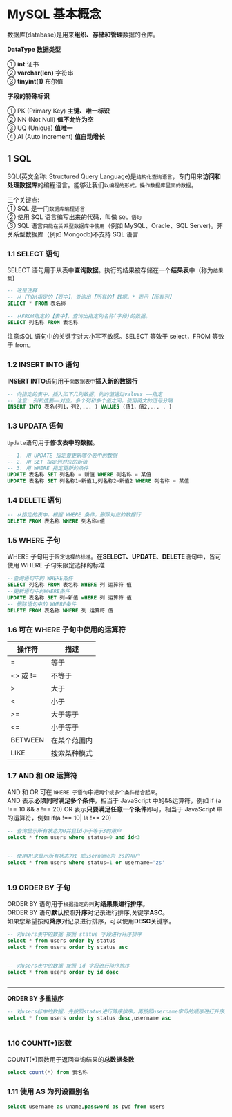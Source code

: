 # MySQL 基本概念

数据库(database)是用来**组织、存储和管理**数据的仓库。

**DataType 数据类型**

① **int** 证书\
② **varchar(len)** 字符串\
③ **tinyint(1)** 布尔值

**字段的特殊标识**

① PK (Primary Key) **主键、唯一标识**\
② NN (Not Null) **值不允许为空**\
③ UQ (Unique) **值唯一**\
④ AI (Auto Increment) **值自动增长**

## 1 SQL

SQL(英文全称: Structured Query Language)是`结构化查询语言`，专门用来**访问和处理数据库**的编程语言。能够让我们`以编程的形式，操作数据库里面的数据`。

三个关键点:\
① SQL 是一门`数据库编程语言`\
② 使用 SQL 语言编写出来的代码，叫做 `SQL 语句`\
③ SQL 语言`只能在关系型数据库中使用`（例如 MySQL、Oracle、SQL Server)。非关系型数据库（例如 Mongodb)不支持 SQL 语言

### 1.1 SELECT 语句

SELECT 语句用于从表中**查询数据**。执行的结果被存储在一个**结果表**中（称为`结果集`)

```sql
-- 这是注释
-- 从 FROM指定的【表中】，查询出【所有的】数据。* 表示【所有列】
SELECT * FROM 表名称

-- 从FROM指定的【表中】，查询出指定列名称(字段)的数据。
SELECT 列名称 FROM 表名称
```

注意:SQL 语句中的关键字对大小写不敏感。SELECT 等效于 select，FROM 等效于 from。

### 1.2 INSERT INTO 语句

**INSERT INTO**语句用于`向数据表中`**插入新的数据行**

```sql
-- 向指定的表中，插入如下几列数据，列的值通过values ——指定
-- 注意: 列和值要——对应，多个列和多个值之间，使用英文的逗号分隔
INSERT INTO 表名(列1，列2,... ) VALUES (值1，值2,... . )
```

### 1.3 UPDATA 语句

`Update`语句用于**修改表中的数据**。

```sql
-- 1. 用 UPDATE 指定要更新哪个表中的数据
-- 2. 用 SET 指定列对应的新值
-- 3. 用 WHERE 指定更新的条件
UPDATE 表名称 SET 列名称 = 新值 WHERE 列名称 = 某值
UPDATE 表名称 SET 列名称1=新值1,列名称2=新值2 WHERE 列名称 = 某值
```

### 1.4 DELETE 语句

```sql
-- 从指定的表中，根据 WHERE 条件，删除对应的数据行
DELETE FROM 表名称 WHERE 列名称=值
```

### 1.5 WHERE 子句

WHERE 子句用于`限定选择的标准`。在**SELECT、UPDATE、DELETE**语句中，皆可使用 WHERE 子句来限定选择的标准

```sql
--查询语句中的 WHERE条件
SELECT 列名称 FROM 表名称 WHERE 列 运算符 值
--更新语句中的WHERE条件
UPDATE 表名称 SET 列=新值 wHERE 列 运算符 值
-- 删除语句中的 WHERE条件
DELETE FROM 表名称 WHERE 列 运算符 值
```

### 1.6 可在 WHERE 子句中使用的运算符

| 操作符   | 描述         |
| -------- | ------------ |
| =        | 等于         |
| <> 或 != | 不等于       |
| >        | 大于         |
| <        | 小于         |
| >=       | 大于等于     |
| <=       | 小于等于     |
| BETWEEN  | 在某个范围内 |
| LIKE     | 搜索某种模式 |

### 1.7 AND 和 OR 运算符

AND 和 OR 可在 `WHERE 子语句`中`把两个或多个条件结合起来`。\
AND 表示**必须同时满足多个条件**，相当于 JavaScript 中的&&运算符，例如 if (a !== 10 && a !== 20)
OR 表示**只要满足任意一个条件**即可，相当于 JavaScript 中的运算符，例如 if(a !== 10| la !== 20)

```sql
-- 查询显示所有状态为0并且id小于等于3的用户
select * from users where status=0 and id<3
```

<img :src="$withBase('/mysql/mysql_1.png')">

```sql
-- 使用OR来显示所有状态为1 或username为 zs的用户
select * from users where status=1 or username='zs'
```

<img :src="$withBase('/mysql/mysql_2.png')">

### 1.9 ORDER BY 子句

ORDER BY 语句用于`根据指定的列`**对结果集进行排序**。\
ORDER BY 语句**默认**按照**升序**对记录进行排序,关键字**ASC**。\
如果您希望按照**降序**对记录进行排序，可以使用**DESC**关键字。

```sql
-- 对users表中的数据 按照 status 字段进行升序排序
select * from users order by status
select * from users order by status asc
```

<img :src="$withBase('/mysql/mysql_3.png')">

```sql
-- 对users表中的数据 按照 id 字段进行降序排序
select * from users order by id desc
```

<img :src="$withBase('/mysql/mysql_4.png')">

---

**ORDER BY 多重排序**

```sql
-- 对users标中的数据，先按照status进行降序排序，再按照username字母的顺序进行升序排序
select * from users order by status desc,username asc
```

<img :src="$withBase('/mysql/mysql_5.png')">

### 1.10 COUNT(\*)函数

COUNT(\*)函数用于返回查询结果的**总数据条数**

```sql
select count(*) from 表名称
```

### 1.11 使用 AS 为列设置别名

```sql
select username as uname,password as pwd from users
```

<img :src="$withBase('/mysql/mysql_6.png')">
